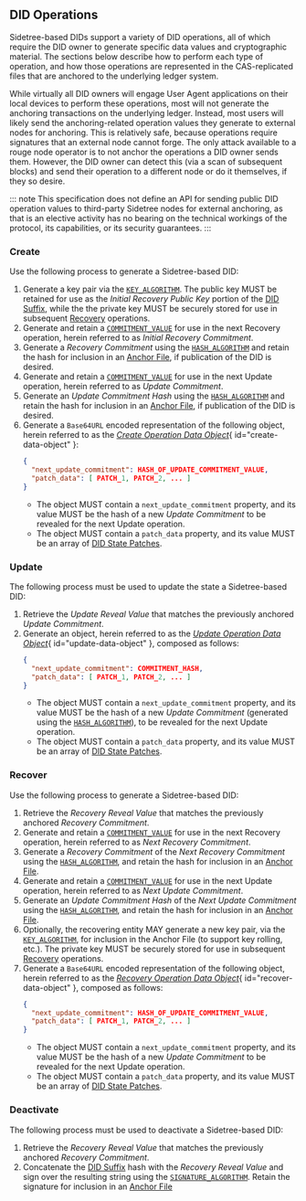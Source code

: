 


## DID Operations

Sidetree-based DIDs support a variety of DID operations, all of which require the DID owner to generate specific data values and cryptographic material. The sections below describe how to perform each type of operation, and how those operations are represented in the CAS-replicated files that are anchored to the underlying ledger system.

While virtually all DID owners will engage User Agent applications on their local devices to perform these operations, most will not generate the anchoring transactions on the underlying ledger. Instead, most users will likely send the anchoring-related operation values they generate to external nodes for anchoring. This is relatively safe, because operations require signatures that an external node cannot forge. The only attack available to a rouge node operator is to not anchor the operations a DID owner sends them. However, the DID owner can detect this (via a scan of subsequent blocks) and send their operation to a different node or do it themselves, if they so desire.

::: note
  This specification does not define an API for sending public DID operation values to third-party Sidetree nodes for external anchoring, as that is an elective activity has no bearing on the technical workings of the protocol, its capabilities, or its security guarantees.
:::

### Create

Use the following process to generate a Sidetree-based DID:

1. Generate a key pair via the [`KEY_ALGORITHM`](#key-algorithm). The public key MUST be retained for use as the _Initial Recovery Public Key_ portion of the [DID Suffix](#did-suffix), while the the private key MUST be securely stored for use in subsequent [Recovery](#recovery) operations.
2. Generate and retain a [`COMMITMENT_VALUE`](#commitment-value) for use in the next Recovery operation, herein referred to as _Initial Recovery Commitment_.
3. Generate a _Recovery Commitment_ using the [`HASH_ALGORITHM`](#hash-algorithm) and retain the hash for inclusion in an [Anchor File](#anchor-file), if publication of the DID is desired.
4. Generate and retain a [`COMMITMENT_VALUE`](#commitment-value) for use in the next Update operation, herein referred to as _Update Commitment_.
5. Generate an _Update Commitment Hash_ using the [`HASH_ALGORITHM`](#hash-algorithm) and retain the hash for inclusion in an [Anchor File](#anchor-file), if publication of the DID is desired.
6. Generate a `Base64URL` encoded representation of the following object, herein referred to as the [_Create Operation Data Object_](#create-data-object){ id="create-data-object" }:
    ```json
    {
      "next_update_commitment": HASH_OF_UPDATE_COMMITMENT_VALUE,
      "patch_data": [ PATCH_1, PATCH_2, ... ]
    }
    ```
    - The object MUST contain a `next_update_commitment` property, and its value MUST be the hash of a new _Update Commitment_ to be revealed for the next Update operation.
    - The object MUST contain a `patch_data` property, and its value MUST be an array of [DID State Patches](#did-state-patches).

### Update

The following process must be used to update the state a Sidetree-based DID:

1. Retrieve the _Update Reveal Value_ that matches the previously anchored _Update Commitment_.
2. Generate an object, herein referred to as the [_Update Operation Data Object_](#update-data-object){ id="update-data-object" }, composed as follows:
    ```json
    {
      "next_update_commitment": COMMITMENT_HASH,
      "patch_data": [ PATCH_1, PATCH_2, ... ]
    }
    ```
    - The object MUST contain a `next_update_commitment` property, and its value MUST be the hash of a new _Update Commitment_ (generated using the [`HASH_ALGORITHM`](#hash-algorithm)), to be revealed for the next Update operation.
    - The object MUST contain a `patch_data` property, and its value MUST be an array of [DID State Patches](#did-state-patches).

### Recover

Use the following process to generate a Sidetree-based DID:

1. Retrieve the _Recovery Reveal Value_ that matches the previously anchored _Recovery Commitment_.
2. Generate and retain a [`COMMITMENT_VALUE`](#commitment-value) for use in the next Recovery operation, herein referred to as _Next Recovery Commitment_.
3. Generate a _Recovery Commitment_ of the _Next Recovery Commitment_ using the [`HASH_ALGORITHM`](#hash-algorithm), and retain the hash for inclusion in an [Anchor File](#anchor-file).
4. Generate and retain a [`COMMITMENT_VALUE`](#commitment-value) for use in the next Update operation, herein referred to as _Next Update Commitment_.
4. Generate an _Update Commitment Hash_ of the _Next Update Commitment_ using the [`HASH_ALGORITHM`](#hash-algorithm), and retain the hash for inclusion in an [Anchor File](#anchor-file).
6. Optionally, the recovering entity MAY generate a new key pair, via the [`KEY_ALGORITHM`](#key-algorithm), for inclusion in the Anchor File (to support key rolling, etc.). The private key MUST be securely stored for use in subsequent [Recovery](#recover) operations.
7. Generate a `Base64URL` encoded representation of the following object, herein referred to as the [_Recovery Operation Data Object_](#recover-data-object){ id="recover-data-object" }, composed as follows:
    ```json
    {
      "next_update_commitment": HASH_OF_UPDATE_COMMITMENT_VALUE,
      "patch_data": [ PATCH_1, PATCH_2, ... ]
    }
    ```
    - The object MUST contain a `next_update_commitment` property, and its value MUST be the hash of a new _Update Commitment_ to be revealed for the next Update operation.
    - The object MUST contain a `patch_data` property, and its value MUST be an array of [DID State Patches](#did-state-patches).

### Deactivate

The following process must be used to deactivate a Sidetree-based DID:

1. Retrieve the _Recovery Reveal Value_ that matches the previously anchored _Recovery Commitment_.
2. Concatenate the [DID Suffix](#did-suffix) hash with the _Recovery Reveal Value_ and sign over the resulting string using the [`SIGNATURE_ALGORITHM`](#sig-algorithm). Retain the signature for inclusion in an [Anchor File](#anchor-file)
